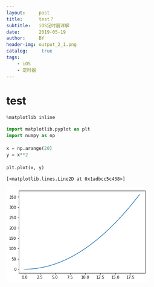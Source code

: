 ```yaml
---
layout:     post
title:      test？
subtitle:   iOS定时器详解
date:       2019-05-19
author:     BY
header-img: output_2_1.png
catalog: 	 true
tags:
    - iOS
    - 定时器
---
```

# test



```python
%matplotlib inline
```


```python
import matplotlib.pyplot as plt
import numpy as np

x = np.arange(20)
y = x**2

plt.plot(x, y)
```




    [<matplotlib.lines.Line2D at 0x1adbcc5c438>]




![png](https://github.com/kbing/kbing.github.io/blob/master/_posts/output_2_1.png?raw=true)



```python

```
